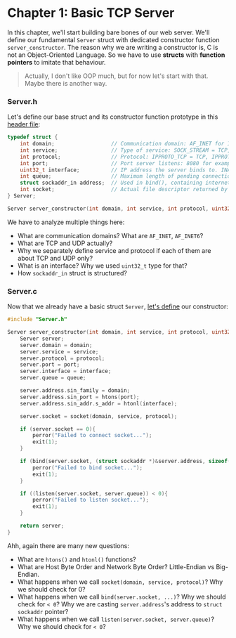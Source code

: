 # Chapter 1: Basic TCP Server

In this chapter, we'll start building bare bones of our web server. We'll define our fundamental `Server` struct with dedicated constructor function `server_constructor`. 
The reason why we are writing a constructor is, C is not an Object-Oriented Language. So we have to use **structs** with **function pointers** to imitate that behaviour.

> Actually, I don't like OOP much, but for now let's start with that. Maybe there is another way.


### Server.h

Let's define our base struct and its constructor function prototype in this [header file](Server.h):

```c
typedef struct {
    int domain;                  // Communication domain: AF_INET for IP4, AF_INET6 for IP6
    int service;                 // Type of service: SOCK_STREAM = TCP, SOCK_DGRAM = UDP
    int protocol;                // Protocol: IPPROTO_TCP = TCP, IPPROTO_UDP = UDP, 0 = default protocol
    int port;                    // Port server listens: 8080 for example
    uint32_t interface;          // IP address the server binds to. INADDR_ANY for all interfaces
    int queue;                   // Maximum length of pending connections
    struct sockaddr_in address;  // Used in bind(), containing internet address information
    int socket;                  // Actual file descriptor returned by socket() syscall. Used for all socket operations. 
} Server;

Server server_constructor(int domain, int service, int protocol, uint32_t interface, int port, int queue);
```

We have to analyze multiple things here:
- What are communication domains? What are `AF_INET`, `AF_INET6`?
- What are TCP and UDP actually?
- Why we separately define service and protocol if each of them are about TCP and UDP only?
- What is an interface? Why we used `uint32_t` type for that?
- How `sockaddr_in` struct is structured?

### Server.c

Now that we already have a basic struct `Server`, [let's define](Server.c) our constructor:

```c
#include "Server.h"

Server server_constructor(int domain, int service, int protocol, uint32_t interface, int port, int queue) {
    Server server;
    server.domain = domain;
    server.service = service;
    server.protocol = protocol;
    server.port = port;
    server.interface = interface;
    server.queue = queue;

    server.address.sin_family = domain;
    server.address.sin_port = htons(port);
    server.address.sin_addr.s_addr = htonl(interface);

    server.socket = socket(domain, service, protocol);

    if (server.socket == 0){
        perror("Failed to connect socket...");
        exit(1);
    }

    if (bind(server.socket, (struct sockaddr *)&server.address, sizeof(server.address)) < 0) {
        perror("Failed to bind socket...");
        exit(1);
    }

    if ((listen(server.socket, server.queue)) < 0){
        perror("Failed to listen socket...");
        exit(1);
    }

    return server;
}
```

Ahh, again there are many new questions:
- What are `htons()` and `htonl()` functions?
- What are Host Byte Order and Network Byte Order? Little-Endian vs Big-Endian.
- What happens when we call `socket(domain, service, protocol)`? Why we should check for 0?
- What happens when we call `bind(server.socket, ...)`? Why we should check for `< 0`? Why we are casting `server.address`'s address to `struct sockaddr` pointer?
- What happens when we call `listen(server.socket, server.queue)`? Why we should check for `< 0`?